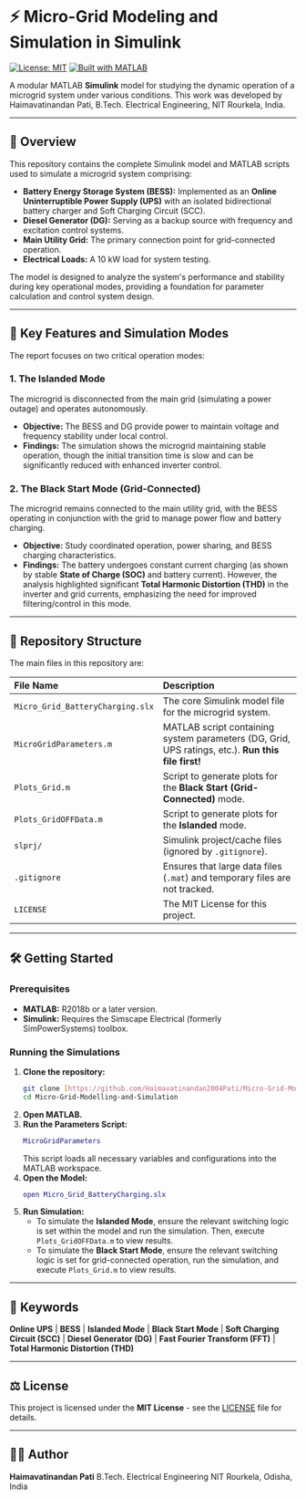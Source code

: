 # ⚡ Micro-Grid Modeling and Simulation in Simulink

[![License: MIT](https://img.shields.io/badge/License-MIT-yellow.svg)](LICENSE)
[![Built with MATLAB](https://img.shields.io/badge/MATLAB-Simulink-orange.svg)](https://www.mathworks.com/products/simulink.html)

A modular MATLAB **Simulink** model for studying the dynamic operation of a microgrid system under various conditions. This work was developed by Haimavatinandan Pati, B.Tech. Electrical Engineering, NIT Rourkela, India.

---

## 🎯 Overview

This repository contains the complete Simulink model and MATLAB scripts used to simulate a microgrid system comprising:

* **Battery Energy Storage System (BESS):** Implemented as an **Online Uninterruptible Power Supply (UPS)** with an isolated bidirectional battery charger and Soft Charging Circuit (SCC).
* **Diesel Generator (DG):** Serving as a backup source with frequency and excitation control systems.
* **Main Utility Grid:** The primary connection point for grid-connected operation.
* **Electrical Loads:** A 10 kW load for system testing.

The model is designed to analyze the system's performance and stability during key operational modes, providing a foundation for parameter calculation and control system design.

---

## 🚀 Key Features and Simulation Modes

The report focuses on two critical operation modes:

### 1. The Islanded Mode
The microgrid is disconnected from the main grid (simulating a power outage) and operates autonomously.
* **Objective:** The BESS and DG provide power to maintain voltage and frequency stability under local control.
* **Findings:** The simulation shows the microgrid maintaining stable operation, though the initial transition time is slow and can be significantly reduced with enhanced inverter control.

### 2. The Black Start Mode (Grid-Connected)
The microgrid remains connected to the main utility grid, with the BESS operating in conjunction with the grid to manage power flow and battery charging.
* **Objective:** Study coordinated operation, power sharing, and BESS charging characteristics.
* **Findings:** The battery undergoes constant current charging (as shown by stable **State of Charge (SOC)** and battery current). However, the analysis highlighted significant **Total Harmonic Distortion (THD)** in the inverter and grid currents, emphasizing the need for improved filtering/control in this mode.

---

## 📁 Repository Structure

The main files in this repository are:

| File Name | Description |
| :--- | :--- |
| `Micro_Grid_BatteryCharging.slx` | The core Simulink model file for the microgrid system. |
| `MicroGridParameters.m` | MATLAB script containing system parameters (DG, Grid, UPS ratings, etc.). **Run this file first!** |
| `Plots_Grid.m` | Script to generate plots for the **Black Start (Grid-Connected)** mode. |
| `Plots_GridOFFData.m` | Script to generate plots for the **Islanded** mode. |
| `slprj/` | Simulink project/cache files (ignored by `.gitignore`). |
| `.gitignore` | Ensures that large data files (`.mat`) and temporary files are not tracked. |
| `LICENSE` | The MIT License for this project. |

---

## 🛠️ Getting Started

### Prerequisites

* **MATLAB:** R2018b or a later version.
* **Simulink:** Requires the Simscape Electrical (formerly SimPowerSystems) toolbox.

### Running the Simulations

1.  **Clone the repository:**
    ```bash
    git clone [https://github.com/Haimavatinandan2004Pati/Micro-Grid-Modelling-and-Simulation.git](https://github.com/Haimavatinandan2004Pati/Micro-Grid-Modelling-and-Simulation.git)
    cd Micro-Grid-Modelling-and-Simulation
    ```
2.  **Open MATLAB.**
3.  **Run the Parameters Script:**
    ```matlab
    MicroGridParameters
    ```
    This script loads all necessary variables and configurations into the MATLAB workspace.
4.  **Open the Model:**
    ```matlab
    open Micro_Grid_BatteryCharging.slx
    ```
5.  **Run Simulation:**
    * To simulate the **Islanded Mode**, ensure the relevant switching logic is set within the model and run the simulation. Then, execute `Plots_GridOFFData.m` to view results.
    * To simulate the **Black Start Mode**, ensure the relevant switching logic is set for grid-connected operation, run the simulation, and execute `Plots_Grid.m` to view results.

---

## 📝 Keywords

**Online UPS** | **BESS** | **Islanded Mode** | **Black Start Mode** | **Soft Charging Circuit (SCC)** | **Diesel Generator (DG)** | **Fast Fourier Transform (FFT)** | **Total Harmonic Distortion (THD)**

---

## ⚖️ License

This project is licensed under the **MIT License** - see the [LICENSE](LICENSE) file for details.

---

## 👨‍💻 Author

**Haimavatinandan Pati**
B.Tech. Electrical Engineering
NIT Rourkela, Odisha, India
